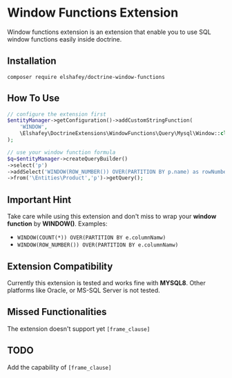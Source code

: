 # Window Functions Extension
Window functions extension is an extension that enable you to use SQL window functions easily inside doctrine.

## Installation 
`composer require elshafey/doctrine-window-functions`

## How To Use
```php
// configure the extension first
$entityManager->getConfiguration()->addCustomStringFunction(
    'WINDOW',
    \Elshafey\DoctrineExtensions\WindowFunctions\Query\Mysql\Window::class
);

// use your window function formula
$q=$entityManager->createQueryBuilder()
->select('p')
->addSelect('WINDOW(ROW_NUMBER()) OVER(PARTITION BY p.name) as rowNumber')
->from('\Entities\Product','p')->getQuery();
```

## Important Hint

Take care while using this extension and don't miss to wrap your **window function** by **WINDOW()**.
Examples:
- `WINDOW(COUNT(*)) OVER(PARTITION BY e.columnNamw)`
- `WINDOW(ROW_NUMBER()) OVER(PARTITION BY e.columnNamw)`

## Extension Compatibility

Currently this extension is tested and works fine with **MYSQL8**. Other platforms like Oracle, or MS-SQL Server is not tested.

## Missed Functionalities

The extension doesn't support yet `[frame_clause]`

## TODO

Add the capability of `[frame_clause]`